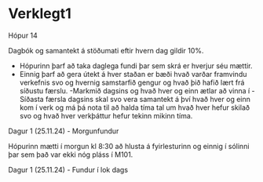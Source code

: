 # Verklegt1
 Hópur 14

Dagbók og samantekt á stöðumati eftir hvern dag gildir 10%.

- Hópurinn þarf að taka daglega fundi þar sem skrá er hverjur séu mættir. 
- Einnig þarf að gera útekt á hver staðan er bæði hvað varðar framvindu verkefnis svo og hvernig samstarfið gengur og hvað þið hafið lært frá     síðustu færslu. 
-Markmið dagsins og hvað hver og einn ætlar að vinna í 
-Síðasta færsla dagsins skal svo vera samantekt á því hvað hver og einn kom í verk og má þá nota til að halda tíma tal um hvað hver hefur skilað svo og hvað hver verkþáttur hefur tekinn mikinn tíma.


 Dagur 1 (25.11.24) - Morgunfundur

 Hópurinn mætti í morgun kl 8:30 að hlusta á fyirlesturinn og einnig í sólinni þar sem það var ekki nóg pláss í M101.


 Dagur 1 (25.11.24) - Fundur í lok dags
